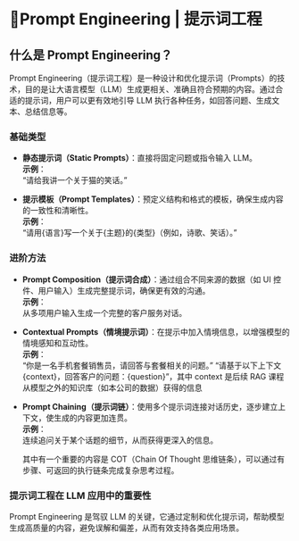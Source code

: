 # 📖Prompt Engineering | 提示词工程

## 什么是 Prompt Engineering？

Prompt Engineering（提示词工程）是一种设计和优化提示词（Prompts）的技术，目的是让大语言模型（LLM）生成更相关、准确且符合预期的内容。通过合适的提示词，用户可以更有效地引导 LLM 执行各种任务，如回答问题、生成文本、总结信息等。

### 基础类型

- **静态提示词（Static Prompts）**：直接将固定问题或指令输入 LLM。  
  **示例**：  
  “请给我讲一个关于猫的笑话。”

- **提示模板（Prompt Templates）**：预定义结构和格式的模板，确保生成内容的一致性和清晰性。  
  **示例**：  
  “请用{语言}写一个关于{主题}的{类型}（例如，诗歌、笑话）。”

### 进阶方法

- **Prompt Composition（提示词合成）**：通过组合不同来源的数据（如 UI 控件、用户输入）生成完整提示词，确保更有效的沟通。  
  **示例**：  
  从多项用户输入生成一个完整的客户服务对话。

- **Contextual Prompts（情境提示词）**：在提示中加入情境信息，以增强模型的情境感知和互动性。  
  **示例**：  
  “你是一名手机套餐销售员，请回答与套餐相关的问题。”
  “请基于以下上下文{context}，回答客户的问题：{question}”，其中 context 是后续 RAG 课程从模型之外的知识库（如本公司的数据）获得的信息

- **Prompt Chaining（提示词链）**：使用多个提示词连接对话历史，逐步建立上下文，使生成的内容更加连贯。  
  **示例**：  
  连续追问关于某个话题的细节，从而获得更深入的信息。

  其中有一个重要的内容是 COT（Chain Of Thought 思维链条），可以通过有步骤、可返回的执行链条完成复杂思考过程。

### 提示词工程在 LLM 应用中的重要性

Prompt Engineering 是驾驭 LLM 的关键，它通过定制和优化提示词，帮助模型生成高质量的内容，避免误解和偏差，从而有效支持各类应用场景。

